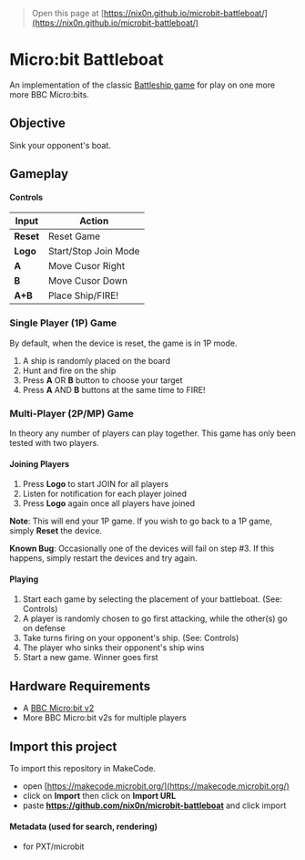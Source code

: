 > Open this page at [https://nix0n.github.io/microbit-battleboat/](https://nix0n.github.io/microbit-battleboat/)

# Micro:bit Battleboat
An implementation of the classic [Battleship game](https://en.wikipedia.org/wiki/Battleship_(game)) for play on one more more BBC Micro:bits.

## Objective
Sink your opponent's boat.

## Gameplay

#### Controls

| Input     | Action           |
| --------- | ---------------- |
| **Reset** | Reset Game |
| **Logo**  | Start/Stop Join Mode |
|  **A**    | Move Cusor Right |
|  **B**    | Move Cusor Down  |
| **A+B**   | Place Ship/FIRE! |

### Single Player (1P) Game
By default, when the device is reset, the game is in 1P mode.

1. A ship is randomly placed on the board
2. Hunt and fire on the ship
3. Press **A** OR **B** button to choose your target
4. Press **A** AND **B** buttons at the same time to FIRE!


### Multi-Player (2P/MP) Game
In theory any number of players can play together.  This game has only been tested with two players.

#### Joining Players
1. Press **Logo** to start JOIN for all players
2. Listen for notification for each player joined
3. Press **Logo** again once all players have joined

**Note**: This will end your 1P game.  If you wish to go back to a 1P game, simply **Reset** the device.

**Known Bug**: Occasionally one of the devices will fail on step #3.  If this happens, simply restart the devices and try again.

#### Playing
1. Start each game by selecting the placement of your battleboat. (See: Controls)
2. A player is randomly chosen to go first attacking, while the other(s) go on defense
3. Take turns firing on your opponent's ship.   (See: Controls)
4. The player who sinks their opponent's ship wins
5. Start a new game.  Winner goes first


## Hardware Requirements
 * A [BBC Micro:bit v2](https://en.wikipedia.org/wiki/Micro_Bit)
 * More BBC Micro:bit v2s for multiple players

## Import this project

To import this repository in MakeCode.

* open [https://makecode.microbit.org/](https://makecode.microbit.org/)
* click on **Import** then click on **Import URL**
* paste **https://github.com/nix0n/microbit-battleboat** and click import

#### Metadata (used for search, rendering)

* for PXT/microbit
<script src="https://makecode.com/gh-pages-embed.js"></script><script>makeCodeRender("{{ site.makecode.home_url }}", "{{ site.github.owner_name }}/{{ site.github.repository_name }}");</script>